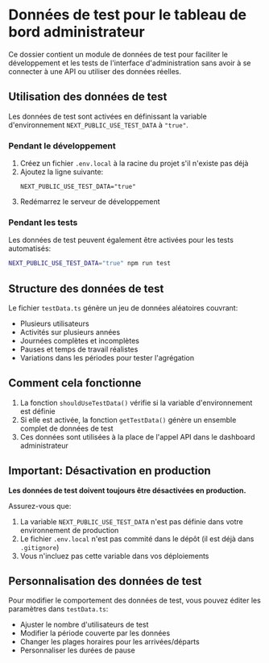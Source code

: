 # Données de test pour le tableau de bord administrateur

Ce dossier contient un module de données de test pour faciliter le développement et les tests de l'interface d'administration sans avoir à se connecter à une API ou utiliser des données réelles.

## Utilisation des données de test

Les données de test sont activées en définissant la variable d'environnement `NEXT_PUBLIC_USE_TEST_DATA` à `"true"`.

### Pendant le développement

1. Créez un fichier `.env.local` à la racine du projet s'il n'existe pas déjà
2. Ajoutez la ligne suivante:
   ```
   NEXT_PUBLIC_USE_TEST_DATA="true"
   ```
3. Redémarrez le serveur de développement

### Pendant les tests

Les données de test peuvent également être activées pour les tests automatisés:

```bash
NEXT_PUBLIC_USE_TEST_DATA="true" npm run test
```

## Structure des données de test

Le fichier `testData.ts` génère un jeu de données aléatoires couvrant:

- Plusieurs utilisateurs
- Activités sur plusieurs années
- Journées complètes et incomplètes
- Pauses et temps de travail réalistes
- Variations dans les périodes pour tester l'agrégation

## Comment cela fonctionne

1. La fonction `shouldUseTestData()` vérifie si la variable d'environnement est définie
2. Si elle est activée, la fonction `getTestData()` génère un ensemble complet de données de test
3. Ces données sont utilisées à la place de l'appel API dans le dashboard administrateur

## Important: Désactivation en production

**Les données de test doivent toujours être désactivées en production.**

Assurez-vous que:
1. La variable `NEXT_PUBLIC_USE_TEST_DATA` n'est pas définie dans votre environnement de production
2. Le fichier `.env.local` n'est pas commité dans le dépôt (il est déjà dans `.gitignore`)
3. Vous n'incluez pas cette variable dans vos déploiements

## Personnalisation des données de test

Pour modifier le comportement des données de test, vous pouvez éditer les paramètres dans `testData.ts`:

- Ajuster le nombre d'utilisateurs de test
- Modifier la période couverte par les données
- Changer les plages horaires pour les arrivées/départs
- Personnaliser les durées de pause 